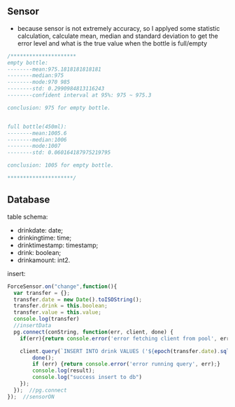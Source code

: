 ## Sensor
- because sensor is not extremely accuracy, so I applyed some statistic calculation, calculate mean, median and standard deviation to get the error level and what is the true value when the bottle is full/empty

```js
/*********************
empty bottle:
--------mean:975.1818181818181
--------median:975
--------mode:970 985
--------std: 0.2990984813116243
--------confident interval at 95%: 975 ~ 975.3

conclusion: 975 for empty bottle.


full bottle(450ml):
--------mean:1005.6
--------median:1006
--------mode:1007
--------std: 0.060164187975219795

conclusion: 1005 for empty bottle.

*********************/
```

## Database

table schema:

- drinkdate: date;
- drinkingtime: time;
- drinktimestamp: timestamp;
- drink: boolean;
- drinkamount: int2.

insert:

```js
ForceSensor.on("change",function(){
  var transfer = {};
  transfer.date = new Date().toISOString();
  transfer.drink = this.boolean;
  transfer.value = this.value;
  console.log(transfer)
  //insertData
  pg.connect(conString, function(err, client, done) {
    if(err){return console.error('error fetching client from pool', err);}

    client.query(`INSERT INTO drink VALUES ('${epoch(transfer.date).sqldate()}','${epoch(transfer.date).sqltime()}','${epoch(transfer.date).datetime()}',${transfer.drink},${transfer.value});`, function(err, result) {
        done();
        if (err) {return console.error('error running query', err);}
        console.log(result);
        console.log("success insert to db")
    });
  });  //pg.connect
});  //sensorON
```
